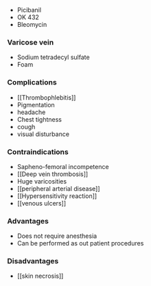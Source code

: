 - Picibanil 
- OK 432
- Bleomycin
### Varicose vein
- Sodium tetradecyl sulfate 
- Foam

### Complications
- [[Thrombophlebitis]]
- Pigmentation
- headache
- Chest tightness
- cough
- visual disturbance
### Contraindications
- Sapheno-femoral incompetence
- [[Deep vein thrombosis]]
- Huge varicosities
- [[peripheral arterial disease]]
- [[Hypersensitivity reaction]]
- [[venous ulcers]]
### Advantages
- Does not require anesthesia
- Can be performed as out patient procedures
### Disadvantages
- [[skin necrosis]] 